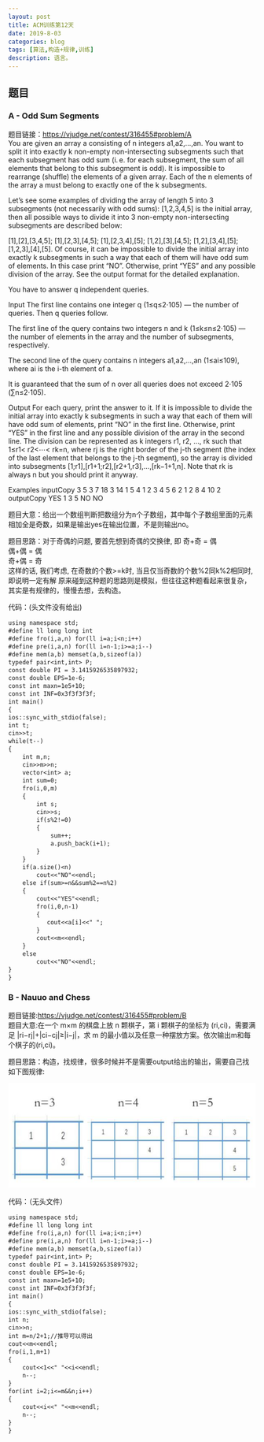 ```yaml
---
layout: post
title: ACM训练第12天
date: 2019-8-03
categories: blog
tags: [算法,构造+规律,训练]
description: 语言。
---
```


## 题目

### A - Odd Sum Segments 
题目链接：<https://vjudge.net/contest/316455#problem/A><br/>
You are given an array a consisting of n integers a1,a2,…,an. You want to split it into exactly k non-empty non-intersecting subsegments such that each subsegment has odd sum (i. e. for each subsegment, the sum of all elements that belong to this subsegment is odd). It is impossible to rearrange (shuffle) the elements of a given array. Each of the n elements of the array a must belong to exactly one of the k subsegments.

Let’s see some examples of dividing the array of length 5 into 3 subsegments (not necessarily with odd sums): [1,2,3,4,5] is the initial array, then all possible ways to divide it into 3 non-empty non-intersecting subsegments are described below:

[1],[2],[3,4,5];
[1],[2,3],[4,5];
[1],[2,3,4],[5];
[1,2],[3],[4,5];
[1,2],[3,4],[5];
[1,2,3],[4],[5].
Of course, it can be impossible to divide the initial array into exactly k subsegments in such a way that each of them will have odd sum of elements. In this case print “NO”. Otherwise, print “YES” and any possible division of the array. See the output format for the detailed explanation.

You have to answer q independent queries.

Input
The first line contains one integer q (1≤q≤2⋅105) — the number of queries. Then q queries follow.

The first line of the query contains two integers n and k (1≤k≤n≤2⋅105) — the number of elements in the array and the number of subsegments, respectively.

The second line of the query contains n integers a1,a2,…,an (1≤ai≤109), where ai is the i-th element of a.

It is guaranteed that the sum of n over all queries does not exceed 2⋅105 (∑n≤2⋅105).

Output
For each query, print the answer to it. If it is impossible to divide the initial array into exactly k subsegments in such a way that each of them will have odd sum of elements, print “NO” in the first line. Otherwise, print “YES” in the first line and any possible division of the array in the second line. The division can be represented as k integers r1, r2, …, rk such that 1≤r1< r2<⋯< rk=n, where rj is the right border of the j-th segment (the index of the last element that belongs to the j-th segment), so the array is divided into subsegments [1;r1],[r1+1;r2],[r2+1,r3],…,[rk−1+1,n]. Note that rk is always n but you should print it anyway.

Examples
inputCopy
3
5 3
7 18 3 14 1
5 4
1 2 3 4 5
6 2
1 2 8 4 10 2
outputCopy
YES
1 3 5
NO
NO

题目大意：给出一个数组判断把数组分为n个子数组，其中每个子数组里面的元素相加全是奇数，如果是输出yes在输出位置，不是则输出no。<br/>

题目思路：对于奇偶的问题, 要首先想到奇偶的交换律, 即
奇+奇 = 偶<br/>
偶+偶 = 偶<br/>
奇+偶 = 奇<br/>
这样的话, 我们考虑, 在奇数的个数>=k时, 当且仅当奇数的个数%2同k%2相同时, 即说明一定有解
原来碰到这种题的思路则是模拟，但往往这种题看起来很复杂，其实是有规律的，慢慢去想，去构造。

代码：(头文件没有给出)

    using namespace std;
    #define ll long long int
    #define fro(i,a,n) for(ll i=a;i<n;i++)
    #define pre(i,a,n) for(ll i=n-1;i>=a;i--)
    #define mem(a,b) memset(a,b,sizeof(a))
    typedef pair<int,int> P;
    const double PI = 3.1415926535897932;
    const double EPS=1e-6;
    const int maxn=1e5+10;
    const int INF=0x3f3f3f3f;
    int main()
    {
    ios::sync_with_stdio(false);
    int t;
    cin>>t;
    while(t--)
    {
        int m,n;
        cin>>m>>n;
        vector<int> a;
        int sum=0;
        fro(i,0,m)
        {
            int s;
            cin>>s;
            if(s%2!=0)
            {
                sum++;
                a.push_back(i+1);
            }
        }
        if(a.size()<n)
            cout<<"NO"<<endl;
        else if(sum>=n&&sum%2==n%2)
        {
            cout<<"YES"<<endl;
            fro(i,0,n-1)
            {
               cout<<a[i]<<" ";
            }
            cout<<m<<endl;
        }
        else
            cout<<"NO"<<endl;
    }
    }

### B - Nauuo and Chess 
题目链接:<https://vjudge.net/contest/316455#problem/B><br/>
题目大意:在一个 m×m 的棋盘上放 n 颗棋子，第 i 颗棋子的坐标为 (ri,ci)，需要满足 |ri−rj|+|ci−cj|≥|i−j|，求 m 的最小值以及任意一种摆放方案。依次输出m和每个棋子的(ri,ci)。<br/>


题目思路：构造，找规律，很多时候并不是需要output给出的输出，需要自己找<br>
如下图规律:

![规律](/img/cf1.jpg)

代码：（无头文件）

    using namespace std;
    #define ll long long int
    #define fro(i,a,n) for(ll i=a;i<n;i++)
    #define pre(i,a,n) for(ll i=n-1;i>=a;i--)
    #define mem(a,b) memset(a,b,sizeof(a))
    typedef pair<int,int> P;
    const double PI = 3.1415926535897932;
    const double EPS=1e-6;
    const int maxn=1e5+10;
    const int INF=0x3f3f3f3f;
    int main()
    {
    ios::sync_with_stdio(false);
    int n;
    cin>>n;
    int m=n/2+1;//推导可以得出
    cout<<m<<endl;
    fro(i,1,m+1)
    {
        cout<<1<<" "<<i<<endl;
        n--;
    }
    for(int i=2;i<=m&&n;i++)
    {
        cout<<i<<" "<<m<<endl;
        n--;
    }
    }







